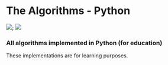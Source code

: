 # The Algorithms - Python
![](https://img.shields.io/github/last-commit/k-wachira/Data-Structures-and-Algorithms);
![](https://img.shields.io/github/repo-size/k-wachira/Data-Structures-and-Algorithms?style=flat-square  )&nbsp;




### All algorithms implemented in Python (for education)

These implementations are for learning purposes. 






